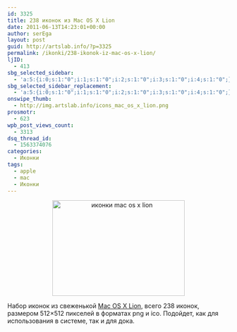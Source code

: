 ```yaml
---
id: 3325
title: 238 иконок из Mac OS X Lion
date: 2011-06-13T14:23:01+00:00
author: serEga
layout: post
guid: http://artslab.info/?p=3325
permalink: /ikonki/238-ikonok-iz-mac-os-x-lion/
ljID:
  - 413
sbg_selected_sidebar:
  - 'a:5:{i:0;s:1:"0";i:1;s:1:"0";i:2;s:1:"0";i:3;s:1:"0";i:4;s:1:"0";}'
sbg_selected_sidebar_replacement:
  - 'a:5:{i:0;s:1:"0";i:1;s:1:"0";i:2;s:1:"0";i:3;s:1:"0";i:4;s:1:"0";}'
onswipe_thumb:
  - http://img.artslab.info/icons_mac_os_x_lion.png
prosmotr:
  - 623
wpb_post_views_count:
  - 3313
dsq_thread_id:
  - 1563374076
categories:
  - Иконки
tags:
  - apple
  - mac
  - Иконки
---
```

<center>
  <a href="http://img.artslab.info/icons_mac_os_x_lion.png"><img src="http://img.artslab.info/icons_mac_os_x_lion-300x217.png" alt="иконки mac os x lion" title="icons_mac_os_x_lion" width="300" height="217" class="alignnone size-medium wp-image-3326" /></a>
</center>

Набор иконок из свеженькой [Mac OS X Lion](http://lordalpha1.deviantart.com/art/Mac-OS-X-Lion-DP4-Icon-Pack-212708369), всего 238 иконок, размером 512&#215;512 пикселей в форматах png и ico. Подойдет, как для использования в системе, так и для дока.